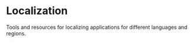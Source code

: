 # Localization
Tools and resources for localizing applications for different languages and regions.
